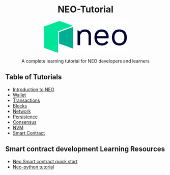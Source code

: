 <div align="center">  
<h1>NEO-Tutorial</h1>
<img src="neo_color_dark.png" alt="NEO-Tutorial" height="100">
<p>A complete learning tutorial for NEO developers and learners</p>
</div>

## Table of Tutorials
- [Introduction to NEO](en/1-introduction)
- [Wallet](en/2-wallet)
- [Transactions](en/3-transactions)
- [Blocks](en/4-blocks)
- [Network](en/5-network)
- [Persistence](en/6-persistence)
- [Consensus](en/7-consensus)
- [NVM](en/8-nvm)
- [Smart Contract](en/9-smartContract)

## Smart contract development Learning Resources
- [Neo Smart contract quick start](neo_docs_SmartContract_QuickStart)
- [Neo-python tutorial](neo_docs_neopython_tutorial)
